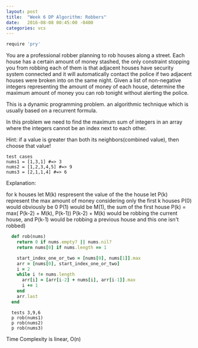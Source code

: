 ```yaml
---
layout: post
title:  "Week 6 DP Algorithm: Robbers"
date:   2016-08-08 00:45:00 -0400
categories: vcs
---
```


```python
require 'pry'
```

You are a professional robber planning to rob houses along a street. Each house has a certain amount of money stashed, the only constraint stopping you from 
robbing each of them is that adjacent houses  have security system connected and it will automatically contact the police if two adjacent houses were broken into 
on the same night. Given a list of non-negative integers representing the amount of money of each house, determine the maximum amount of money you can 
rob tonight without alerting the police.

This is a dynamic programming problem. an algorithmic technique which is usually based on a recurrent formula.

In this problem we need to find the maximum sum of integers in an array where the integers cannot be an index next to each other.

Hint: if a value is greater than both its neighbors(combined value), then choose that value!

```
test cases
nums1 = [1,3,1] #=> 3 
nums2 = [1,2,3,4,5] #=> 9
nums3 = [2,1,1,4] #=> 6
```

Explanation:

 for k houses
 let M(k) respresent the value of the the house
 let P(k) represent the max amount of money considering only the first k houses
 P(0) would obviously be 0
 P(1) would be M(1), the sum of the first house
 P(k) = max( P(k-2) + M(k), P(k-1)) 
  P(k-2) + M(k) would be robbing the current house, and P(k-1) would be robbing a previous house and this one isn't robbed)

```ruby
  def rob(nums)
    return 0 if nums.empty? || nums.nil?
    return nums[0] if nums.length == 1

    start_index_one_or_two = [nums[0], nums[1]].max
    arr = [nums[0], start_index_one_or_two]
    i = 2
    while i != nums.length
      arr[i] = [arr[i-2] + nums[i], arr[i-1]].max
      i += 1
    end
    arr.last
  end
```

<!--
def rob2(nums)
  return 0 if nums.empty? || nums.nil?
  return nums[0] if nums.length == 1

  top = nums[0]
  bot = 0

  i = 1
  while i != nums.length
    temp = top > bot ? top : bot
    top = bot + nums[i]
    bot = temp
    i += 1
  end

  (top > bot) ? top : bot
end

This is the more refined version doing the same thing.  -->

```
  tests 3,9,6
  p rob(nums1)
  p rob(nums2)
  p rob(nums3)
```


Time Complexity is linear, O(n)